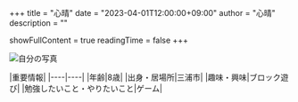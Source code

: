 +++
title = "心晴"
date = "2023-04-01T12:00:00+09:00"
author = "心晴"
description = ""

showFullContent = true
readingTime = false
+++

![自分の写真](/images/mcc_koharu.png)

|重要情報|
|----|----|
|年齢|8歳|
|出身・居場所|三浦市| 
|趣味・興味|ブロック遊び|
|勉強したいこと・やりたいこと|ゲーム|



